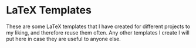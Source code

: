 # LaTeX Templates

These are some LaTeX templates that I have created for different projects to my liking, and therefore reuse them often. Any other templates I create I will put here in case they are useful to anyone else.
